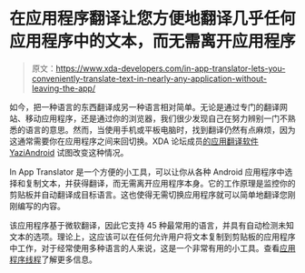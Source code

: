 # 在应用程序翻译让您方便地翻译几乎任何应用程序中的文本，而无需离开应用程序

> 原文：<https://www.xda-developers.com/in-app-translator-lets-you-conveniently-translate-text-in-nearly-any-application-without-leaving-the-app/>

如今，把一种语言的东西翻译成另一种语言相对简单。无论是通过专门的翻译网站、移动应用程序，还是通过你的浏览器，我们很少发现自己在努力辨别一门不熟悉的语言的意思。然而，当使用手机或平板电脑时，找到翻译仍然有点麻烦，因为这通常需要你在应用程序之间来回切换。XDA 论坛成员[的应用翻译软件 YaziAndroid](http://forum.xda-developers.com/member.php?u=5874708) 试图改变这种情况。

In App Translator 是一个方便的小工具，可以让你从各种 Android 应用程序中选择和复制文本，并获得翻译，而无需离开应用程序本身。它的工作原理是监控你的剪贴板并自动翻译成目标语言。这也使得无需切换应用程序就可以简单地翻译您刚刚编写的内容。

该应用程序基于微软翻译，因此它支持 45 种最常用的语言，并具有自动检测未知文本的选项。理论上，这应该可以在任何允许用户将文本复制到剪贴板的应用程序中工作，对于经常使用多种语言的人来说，这是一个非常有用的小工具。查看[应用程序线程](http://forum.xda-developers.com/showthread.php?t=2760594)了解更多信息。